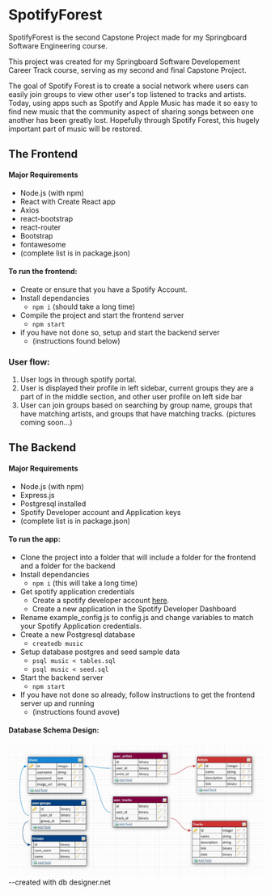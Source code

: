 # SpotifyForest

SpotifyForest is the second Capstone Project made for my Springboard Software Engineering course.

This project was created for my Springboard Software Developement Career Track course, serving as my second and final Capstone Project.

The goal of Spotify Forest is to create a social network where users can easily join groups to view other user's top listened to tracks and artists. Today, using apps such as Spotify and Apple Music has made it so easy to find new music that the community aspect of sharing songs between one another has been greatly lost. Hopefully through Spotify Forest, this hugely important part of music will be restored.

## The Frontend
#### Major Requirements
- Node.js (with npm)
- React with Create React app
- Axios
- react-bootstrap
- react-router
- Bootstrap
- fontawesome
- (complete list is in package.json)

#### To run the frontend:
 - Create or ensure that you have a Spotify Account.
 - Install dependancies
 	- `npm i` (should take a long time)
 - Compile the project and start the frontend server
 	- `npm start`
 - if you have not done so, setup and start the backend server
 	- (instructions found below)

### User flow:
1. User logs in through spotify portal.
2. User is displayed their profile in left sidebar, current groups they are a part of in the middle section, and other user profile on left side bar
3. User can join groups based on searching by group name, groups that have matching artists, and groups that have matching tracks.
(pictures coming soon...)


## The Backend
#### Major Requirements
- Node.js (with npm)
- Express.js
- Postgresql installed
- Spotify Developer account and Application keys
- (complete list is in package.json)

#### To run the app:
 - Clone the project into a folder that will include a folder for the frontend and a folder for the backend
 - Install dependancies
 	  - `npm i` (this will take a long time)
 - Get spotify application credentials
    - Create a spotify developer account [here](https://developer.spotify.com/).
    - Create a new application in the Spotify Developer Dashboard
 - Rename example_config.js to config.js and change variables to match your Spotify Application credentials.
 - Create a new Postgresql database 
    - `createdb music`
 - Setup database postgres and seed sample data
    - `psql music < tables.sql`
    - `psql music < seed.sql` 
 - Start the backend server
    - `npm start`
 - If you have not done so already, follow instructions to get the frontend server up and running
 	  - (instructions found avove)

#### Database Schema Design:

![schema](https://github.com/NickOsterfelt/SpotifyForest-backend/blob/master/db.JPG?raw=true)
--created with db designer.net

